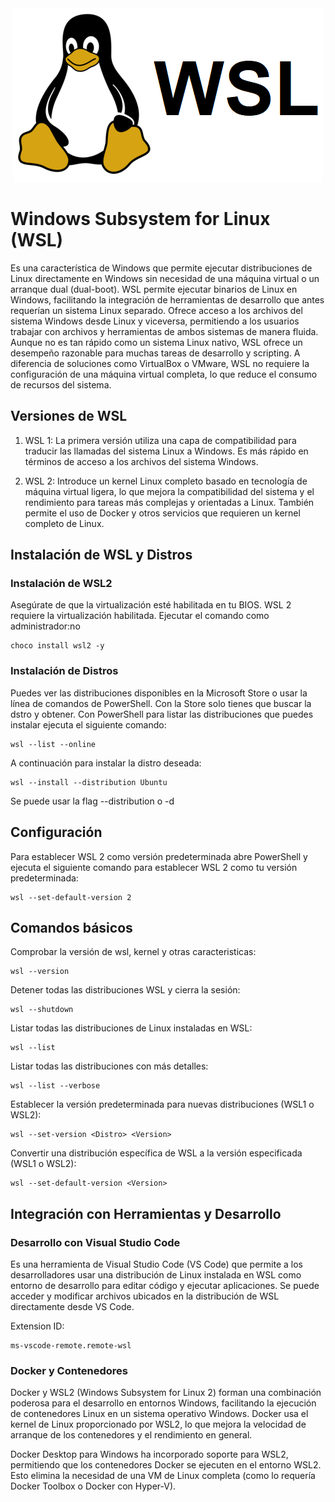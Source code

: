 
<div style="text-align: center;">
  <img src="wsl.png" alt="wsl img" />
</div>

# Windows Subsystem for Linux (WSL)
Es una característica de Windows que permite ejecutar distribuciones de Linux directamente en Windows sin necesidad de una máquina virtual o un arranque dual (dual-boot).
WSL permite ejecutar binarios de Linux en Windows, facilitando la integración de herramientas de desarrollo que antes requerían un sistema Linux separado.
Ofrece acceso a los archivos del sistema Windows desde Linux y viceversa, permitiendo a los usuarios trabajar con archivos y herramientas de ambos sistemas de manera fluida.
Aunque no es tan rápido como un sistema Linux nativo, WSL ofrece un desempeño razonable para muchas tareas de desarrollo y scripting.
A diferencia de soluciones como VirtualBox o VMware, WSL no requiere la configuración de una máquina virtual completa, lo que reduce el consumo de recursos del sistema.

## Versiones de WSL
1. WSL 1: La primera versión utiliza una capa de compatibilidad para traducir las llamadas del sistema Linux a Windows. Es más rápido en términos de acceso a los archivos del sistema Windows.

2. WSL 2: Introduce un kernel Linux completo basado en tecnología de máquina virtual ligera, lo que mejora la compatibilidad del sistema y el rendimiento para tareas más complejas y orientadas a Linux. También permite el uso de Docker y otros servicios que requieren un kernel completo de Linux.

## Instalación de WSL y Distros
### Instalación de WSL2
Asegúrate de que la virtualización esté habilitada en tu BIOS. WSL 2 requiere la virtualización habilitada.
Ejecutar el comando como administrador:no 
```shell
choco install wsl2 -y
```

### Instalación de Distros
Puedes ver las distribuciones disponibles en la Microsoft Store o usar la línea de comandos de PowerShell. Con la Store solo tienes que buscar la dstro y obtener. Con PowerShell para listar las distribuciones que puedes instalar ejecuta el siguiente comando:
```shell
wsl --list --online
```

A continuación para instalar la distro deseada:
```shell
wsl --install --distribution Ubuntu
```
Se puede usar la flag --distribution o -d

## Configuración
Para establecer WSL 2 como versión predeterminada abre PowerShell y ejecuta el siguiente comando para establecer WSL 2 como tu versión predeterminada:
```shell
wsl --set-default-version 2
```

## Comandos básicos
Comprobar la versión de wsl, kernel y otras caracteristicas:
```shell
wsl --version
```

Detener todas las distribuciones WSL y cierra la sesión:
```shell
wsl --shutdown
```

Listar todas las distribuciones de Linux instaladas en WSL:
```shell
wsl --list
```

Listar todas las distribuciones con más detalles:
```shell
wsl --list --verbose
```

Establecer la versión predeterminada para nuevas distribuciones (WSL1 o WSL2):
```shell
wsl --set-version <Distro> <Version>
```

Convertir una distribución específica de WSL a la versión especificada (WSL1 o WSL2):
```shell
wsl --set-default-version <Version>
```
## Integración con Herramientas y Desarrollo
### Desarrollo con Visual Studio Code
Es una herramienta de Visual Studio Code (VS Code) que permite a los desarrolladores usar una distribución de Linux instalada en WSL como entorno de desarrollo para editar código y ejecutar aplicaciones. Se puede acceder y modificar archivos ubicados en la distribución de WSL directamente desde VS Code.

Extension ID: 
```
ms-vscode-remote.remote-wsl
```
### Docker y Contenedores
Docker y WSL2 (Windows Subsystem for Linux 2) forman una combinación poderosa para el desarrollo en entornos Windows, facilitando la ejecución de contenedores Linux en un sistema operativo Windows. Docker usa el kernel de Linux proporcionado por WSL2, lo que mejora la velocidad de arranque de los contenedores y el rendimiento en general.

Docker Desktop para Windows ha incorporado soporte para WSL2, permitiendo que los contenedores Docker se ejecuten en el entorno WSL2. Esto elimina la necesidad de una VM de Linux completa (como lo requería Docker Toolbox o Docker con Hyper-V).
